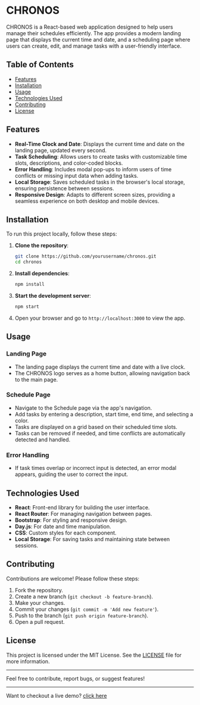 # CHRONOS

CHRONOS is a React-based web application designed to help users manage their schedules efficiently. The app provides a modern landing page that displays the current time and date, and a scheduling page where users can create, edit, and manage tasks with a user-friendly interface.

## Table of Contents

- [Features](#features)
- [Installation](#installation)
- [Usage](#usage)
- [Technologies Used](#technologies-used)
- [Contributing](#contributing)
- [License](#license)

## Features

- **Real-Time Clock and Date**: Displays the current time and date on the landing page, updated every second.
- **Task Scheduling**: Allows users to create tasks with customizable time slots, descriptions, and color-coded blocks.
- **Error Handling**: Includes modal pop-ups to inform users of time conflicts or missing input data when adding tasks.
- **Local Storage**: Saves scheduled tasks in the browser's local storage, ensuring persistence between sessions.
- **Responsive Design**: Adapts to different screen sizes, providing a seamless experience on both desktop and mobile devices.

## Installation

To run this project locally, follow these steps:

1. **Clone the repository**:

    ```bash
    git clone https://github.com/yourusername/chronos.git
    cd chronos
    ```

2. **Install dependencies**:

    ```bash
    npm install
    ```

3. **Start the development server**:

    ```bash
    npm start
    ```

4. Open your browser and go to `http://localhost:3000` to view the app.

## Usage

### Landing Page

- The landing page displays the current time and date with a live clock.
- The CHRONOS logo serves as a home button, allowing navigation back to the main page.

### Schedule Page

- Navigate to the Schedule page via the app's navigation.
- Add tasks by entering a description, start time, end time, and selecting a color.
- Tasks are displayed on a grid based on their scheduled time slots.
- Tasks can be removed if needed, and time conflicts are automatically detected and handled.

### Error Handling

- If task times overlap or incorrect input is detected, an error modal appears, guiding the user to correct the input.


## Technologies Used

- **React**: Front-end library for building the user interface.
- **React Router**: For managing navigation between pages.
- **Bootstrap**: For styling and responsive design.
- **Day.js**: For date and time manipulation.
- **CSS**: Custom styles for each component.
- **Local Storage**: For saving tasks and maintaining state between sessions.

## Contributing

Contributions are welcome! Please follow these steps:

1. Fork the repository.
2. Create a new branch (`git checkout -b feature-branch`).
3. Make your changes.
4. Commit your changes (`git commit -m 'Add new feature'`).
5. Push to the branch (`git push origin feature-branch`).
6. Open a pull request.

## License

This project is licensed under the MIT License. See the [LICENSE](LICENSE) file for more information.

---

Feel free to contribute, report bugs, or suggest features!

---

Want to checkout a live demo? [click here](https://syntaxerror-23.github.io/chronos-app-react-2/) 
